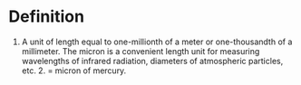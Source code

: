 # Definition

1.  A unit of length equal to one-millionth of a meter or one-thousandth
    of a millimeter. The micron is a convenient length unit for
    measuring wavelengths of infrared radiation, diameters of
    atmospheric particles, etc. 2. = micron of mercury.
